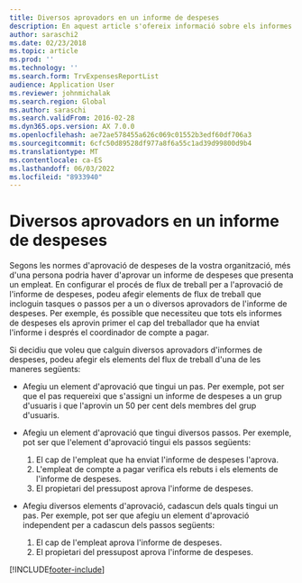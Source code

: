 ```yaml
---
title: Diversos aprovadors en un informe de despeses
description: En aquest article s'ofereix informació sobre els informes de despeses que requereixen l'aprovació de diverses persones.
author: saraschi2
ms.date: 02/23/2018
ms.topic: article
ms.prod: ''
ms.technology: ''
ms.search.form: TrvExpensesReportList
audience: Application User
ms.reviewer: johnmichalak
ms.search.region: Global
ms.author: saraschi
ms.search.validFrom: 2016-02-28
ms.dyn365.ops.version: AX 7.0.0
ms.openlocfilehash: ae72ae578455a626c069c01552b3edf60df706a3
ms.sourcegitcommit: 6cfc50d89528df977a8f6a55c1ad39d99800d9b4
ms.translationtype: MT
ms.contentlocale: ca-ES
ms.lasthandoff: 06/03/2022
ms.locfileid: "8933940"
---
```

# <a name="multiple-approvers-on-an-expense-report"></a>Diversos aprovadors en un informe de despeses

Segons les normes d'aprovació de despeses de la vostra organització, més d'una persona podria haver d'aprovar un informe de despeses que presenta un empleat. En configurar el procés de flux de treball per a l'aprovació de l'informe de despeses, podeu afegir elements de flux de treball que incloguin tasques o passos per a un o diversos aprovadors de l'informe de despeses. Per exemple, és possible que necessiteu que tots els informes de despeses els aprovin primer el cap del treballador que ha enviat l'informe i després el coordinador de compte a pagar.

Si decidiu que voleu que calguin diversos aprovadors d'informes de despeses, podeu afegir els elements del flux de treball d'una de les maneres següents:

- Afegiu un element d'aprovació que tingui un pas. Per exemple, pot ser que el pas requereixi que s'assigni un informe de despeses a un grup d'usuaris i que l'aprovin un 50 per cent dels membres del grup d'usuaris.
- Afegiu un element d'aprovació que tingui diversos passos. Per exemple, pot ser que l'element d'aprovació tingui els passos següents:

    1. El cap de l'empleat que ha enviat l'informe de despeses l'aprova.
    2. L'empleat de compte a pagar verifica els rebuts i els elements de l'informe de despeses.
    3. El propietari del pressupost aprova l'informe de despeses.

- Afegiu diversos elements d'aprovació, cadascun dels quals tingui un pas. Per exemple, pot ser que afegiu un element d'aprovació independent per a cadascun dels passos següents:

    1. El cap de l'empleat aprova l'informe de despeses.
    2. El propietari del pressupost aprova l'informe de despeses.


[!INCLUDE[footer-include](../includes/footer-banner.md)]